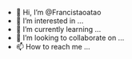 - 👋 Hi, I’m @Francistaoatao
- 👀 I’m interested in ...
- 🌱 I’m currently learning ...
- 💞️ I’m looking to collaborate on ...
- 📫 How to reach me ...

<!---
Francistaoatao/Francistaoatao is a ✨ special ✨ repository because its `README.md` (this file) appears on your GitHub profile.
You can click the Preview link to take a look at your changes.
--->
